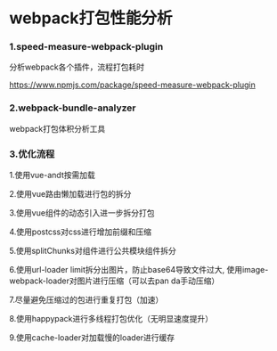 # webpack打包性能分析

### 1.speed-measure-webpack-plugin

分析webpack各个插件，流程打包耗时

https://www.npmjs.com/package/speed-measure-webpack-plugin

### 2.webpack-bundle-analyzer

webpack打包体积分析工具

### 3.优化流程

1.使用vue-andt按需加载

2.使用vue路由懒加载进行包的拆分

3.使用vue组件的动态引入进一步拆分打包

4.使用postcss对css进行增加前缀和压缩

5.使用splitChunks对组件进行公共模块组件拆分

6.使用url-loader limit拆分出图片，防止base64导致文件过大, 使用image-webpack-loader对图片进行压缩（可以去pan da手动压缩）

7.尽量避免压缩过的包进行重复打包（加速）

8.使用happypack进行多线程打包优化（无明显速度提升）

9.使用cache-loader对加载慢的loader进行缓存

